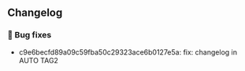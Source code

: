 ## Changelog
### 🐞 Bug fixes
* c9e6becfd89a09c59fba50c29323ace6b0127e5a: fix: changelog in AUTO TAG2


